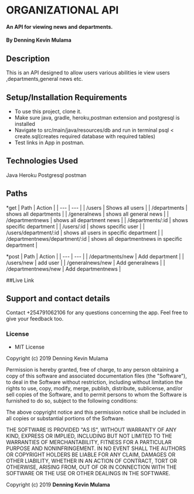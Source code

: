 # ORGANIZATIONAL API
#### An API for viewing news and departments.
#### By **Denning Kevin Mulama**

## Description
This is an API designed to allow users various abilities ie view users ,departments,general news etc.

## Setup/Installation Requirements
* To use this project, clone it.
* Make sure java, gradle, heroku,postman extension and postgresql is installed
* Navigate to src/main/java/resources/db and run in terminal psql < create.sql(creates required database with required tables)
* Test links in App in postman.
## Technologies Used
Java
Heroku
Postgresql
postman

## Paths

*get
| Path                           | Action                                           |
| ---                             | ---                                             |
| /users                         | Shows all users                                  |
| /departments                   | shows all departments                            |
| /generalnews                   | shows all general news                           |
| /departmentnews                | shows all department news                        |
| /departments/:id               | shows specific department                        |
| /users/:id                     | shows specific user                              |
| /users/department/:id          | shows all users in specific department           |
| /departmentnews/department/:id | shows all departmentnews in specific department  |

*post
| Path                 | Action              |
| ---                  | ---                 |
| /departments/new     | Add department      |
| /users/new           | add user            |
| /generalnews/new     | Add generalnews     |
| /departmentnews/new  | Add departmentnews  |

##Live Link


## Support and contact details
Contact +254791062106 for any questions concerning the app. Feel free to give your feedback too.
### License
* MIT License

Copyright (c) 2019 Denning Kevin Mulama

Permission is hereby granted, free of charge, to any person obtaining a copy
of this software and associated documentation files (the "Software"), to deal
in the Software without restriction, including without limitation the rights
to use, copy, modify, merge, publish, distribute, sublicense, and/or sell
copies of the Software, and to permit persons to whom the Software is
furnished to do so, subject to the following conditions:

The above copyright notice and this permission notice shall be included in all
copies or substantial portions of the Software.

THE SOFTWARE IS PROVIDED "AS IS", WITHOUT WARRANTY OF ANY KIND, EXPRESS OR
IMPLIED, INCLUDING BUT NOT LIMITED TO THE WARRANTIES OF MERCHANTABILITY,
FITNESS FOR A PARTICULAR PURPOSE AND NONINFRINGEMENT. IN NO EVENT SHALL THE
AUTHORS OR COPYRIGHT HOLDERS BE LIABLE FOR ANY CLAIM, DAMAGES OR OTHER
LIABILITY, WHETHER IN AN ACTION OF CONTRACT, TORT OR OTHERWISE, ARISING FROM,
OUT OF OR IN CONNECTION WITH THE SOFTWARE OR THE USE OR OTHER DEALINGS IN THE
SOFTWARE.

Copyright (c) 2019 **Denning Kevin Mulama**
